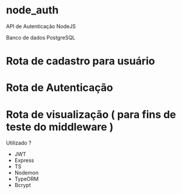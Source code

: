 # node_auth
API de Autenticação NodeJS

Banco de dados PostgreSQL


# Rota de cadastro para usuário
# Rota de Autenticação
# Rota de visualização ( para fins de teste do middleware )


Utilizado ? 

- JWT
- Express
- TS
- Nodemon
- TypeORM
- Bcrypt
